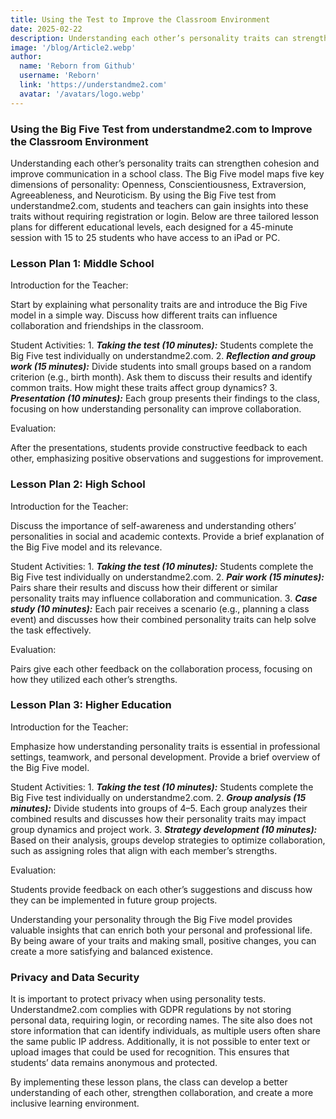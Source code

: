 ```yaml
---
title: Using the Test to Improve the Classroom Environment
date: 2025-02-22
description: Understanding each other’s personality traits can strengthen cohesion and improve communication in a school class. Students and teachers can gain insights into these traits without requiring registration or login. Below are three tailored lesson plans for different educational levels, designed for a 45-minute session with students.
image: '/blog/Article2.webp'
author:
  name: 'Reborn from Github'
  username: 'Reborn'
  link: 'https://understandme2.com'
  avatar: '/avatars/logo.webp'
---
```


### Using the Big Five Test from understandme2.com to Improve the Classroom Environment

Understanding each other’s personality traits can strengthen cohesion and improve communication in a school class. The Big Five model maps five key dimensions of personality: Openness, Conscientiousness, Extraversion, Agreeableness, and Neuroticism. By using the Big Five test from understandme2.com, students and teachers can gain insights into these traits without requiring registration or login. Below are three tailored lesson plans for different educational levels, each designed for a 45-minute session with 15 to 25 students who have access to an iPad or PC.

### Lesson Plan 1: Middle School

Introduction for the Teacher:

Start by explaining what personality traits are and introduce the Big Five model in a simple way. Discuss how different traits can influence collaboration and friendships in the classroom.

Student Activities:
	1.	***Taking the test (10 minutes):*** Students complete the Big Five test individually on understandme2.com.
	2.	***Reflection and group work (15 minutes):*** Divide students into small groups based on a random criterion (e.g., birth month). Ask them to discuss their results and identify common traits. How might these traits affect group dynamics?
	3.	***Presentation (10 minutes):*** Each group presents their findings to the class, focusing on how understanding personality can improve collaboration.

Evaluation:

After the presentations, students provide constructive feedback to each other, emphasizing positive observations and suggestions for improvement.

### Lesson Plan 2: High School

Introduction for the Teacher:

Discuss the importance of self-awareness and understanding others’ personalities in social and academic contexts. Provide a brief explanation of the Big Five model and its relevance.

Student Activities:
	1.	***Taking the test (10 minutes):*** Students complete the Big Five test individually on understandme2.com.
	2.	***Pair work (15 minutes):*** Pairs share their results and discuss how their different or similar personality traits may influence collaboration and communication.
	3.	***Case study (10 minutes):*** Each pair receives a scenario (e.g., planning a class event) and discusses how their combined personality traits can help solve the task effectively.

Evaluation:

Pairs give each other feedback on the collaboration process, focusing on how they utilized each other’s strengths.


### Lesson Plan 3: Higher Education

Introduction for the Teacher:

Emphasize how understanding personality traits is essential in professional settings, teamwork, and personal development. Provide a brief overview of the Big Five model.

Student Activities:
	1.	***Taking the test (10 minutes):*** Students complete the Big Five test individually on understandme2.com.
	2.	***Group analysis (15 minutes):*** Divide students into groups of 4–5. Each group analyzes their combined results and discusses how their personality traits may impact group dynamics and project work.
	3.	***Strategy development (10 minutes):*** Based on their analysis, groups develop strategies to optimize collaboration, such as assigning roles that align with each member’s strengths.

Evaluation:

Students provide feedback on each other’s suggestions and discuss how they can be implemented in future group projects.

Understanding your personality through the Big Five model provides valuable insights that can enrich both your personal and professional life. By being aware of your traits and making small, positive changes, you can create a more satisfying and balanced existence.


### Privacy and Data Security

It is important to protect privacy when using personality tests. Understandme2.com complies with GDPR regulations by not storing personal data, requiring login, or recording names. The site also does not store information that can identify individuals, as multiple users often share the same public IP address. Additionally, it is not possible to enter text or upload images that could be used for recognition. This ensures that students’ data remains anonymous and protected.

By implementing these lesson plans, the class can develop a better understanding of each other, strengthen collaboration, and create a more inclusive learning environment.
